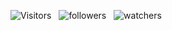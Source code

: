 ![Visitors](https://api.visitorbadge.io/api/visitors?path=Devsgeeknerd%2Fcla-sob-cur-alg-log-pro-bas-ava&label=VISITANTES&labelColor=%23f9e64f&countColor=%23008000&style=plastic "Total de Visitas")
&nbsp;
![followers](https://img.shields.io/github/followers/Devsgeeknerd?style=plastic&label=SEGUIDORES&labelColor=f9e64f "Total de Seguidores")
&nbsp;
![watchers](https://img.shields.io/github/watchers/Devsgeeknerd/cla-sob-cur-alg-log-pro-bas-ava?style=plastic&label=OBSERVADORES&labelColor=f9e64f "Total de Observadores")
